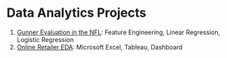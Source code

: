 # Data Analytics Projects

1. [Gunner Evaluation in the NFL](https://github.com/huntermhopkins/data-analysis-projects/tree/main/Gunner%20Evaluation): Feature Engineering, Linear Regression, Logistic Regression
2. [Online Retailer EDA](https://github.com/huntermhopkins/data-analysis-projects/tree/main/Online%20Retailer%20EDA): Microsoft Excel, Tableau, Dashboard
